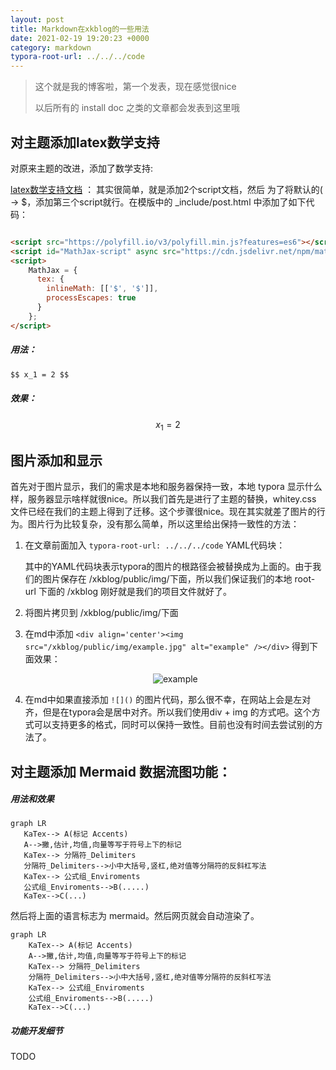 ```yaml
---
layout: post
title: Markdown在xkblog的一些用法
date: 2021-02-19 19:20:23 +0000
category: markdown
typora-root-url: ../../../code
---
```


> 这个就是我的博客啦，第一个发表，现在感觉很nice
>
> 以后所有的 install doc 之类的文章都会发表到这里哦

## 对主题添加latex数学支持

对原来主题的改进，添加了数学支持:

[latex数学支持文档](https://www.jianshu.com/p/aa359b3aef0c) ： 其实很简单，就是添加2个script文档，然后 为了将默认的( -> $，添加第三个script就行。在模版中的 \_include/post.html 中添加了如下代码：

```html

<script src="https://polyfill.io/v3/polyfill.min.js?features=es6"></script>
<script id="MathJax-script" async src="https://cdn.jsdelivr.net/npm/mathjax@3/es5/tex-mml-chtml.js"></script>
<script>
    MathJax = {
      tex: {
        inlineMath: [['$', '$']],
        processEscapes: true
      }
    };
</script>

```

##### 用法：

 ```markdown
$$ x_1 = 2 $$
 ```

##### 效果：

$$
x_1 = 2
$$

## 图片添加和显示

首先对于图片显示，我们的需求是本地和服务器保持一致，本地 typora 显示什么样，服务器显示啥样就很nice。所以我们首先是进行了主题的替换，whitey.css 文件已经在我们的主题上得到了迁移。这个步骤很nice。现在其实就差了图片的行为。图片行为比较复杂，没有那么简单，所以这里给出保持一致性的方法：

1. 在文章前面加入 `typora-root-url: ../../../code` YAML代码块：

   其中的YAML代码块表示typora的图片的根路径会被替换成为上面的。由于我们的图片保存在 /xkblog/public/img/下面，所以我们保证我们的本地 root-url 下面的 /xkblog 刚好就是我们的项目文件就好了。

   

2. 将图片拷贝到 /xkblog/public/img/下面

3. 在md中添加 `<div align='center'><img src="/xkblog/public/img/example.jpg" alt="example" /></div>` 得到下面效果：

   <div align='center'><img src="/xkblog/public/img/example.jpg" alt="example" /></div>

4. 在md中如果直接添加 `![]()` 的图片代码，那么很不幸，在网站上会是左对齐，但是在typora会是居中对齐。所以我们使用div + img 的方式吧。这个方式可以支持更多的格式，同时可以保持一致性。目前也没有时间去尝试别的方法了。



## 对主题添加 Mermaid 数据流图功能：

##### 用法和效果

 ```
graph LR
	KaTex--> A(标记 Accents)
	A-->撇,估计,均值,向量等写于符号上下的标记
	KaTex--> 分隔符_Delimiters
	分隔符_Delimiters-->小中大括号,竖杠,绝对值等分隔符的反斜杠写法
	KaTex--> 公式组_Enviroments
	公式组_Enviroments-->B(.....)
	KaTex-->C(...)
 ```

然后将上面的语言标志为 mermaid。然后网页就会自动渲染了。

```mermaid
graph LR
	KaTex--> A(标记 Accents)
	A-->撇,估计,均值,向量等写于符号上下的标记
	KaTex--> 分隔符_Delimiters
	分隔符_Delimiters-->小中大括号,竖杠,绝对值等分隔符的反斜杠写法
	KaTex--> 公式组_Enviroments
	公式组_Enviroments-->B(.....)
	KaTex-->C(...)
```

##### 功能开发细节

TODO

